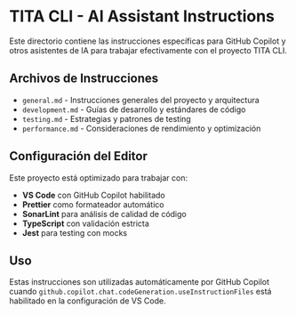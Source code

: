 # TITA CLI - AI Assistant Instructions

Este directorio contiene las instrucciones específicas para GitHub Copilot y otros asistentes de IA para trabajar efectivamente con el proyecto TITA CLI.

## Archivos de Instrucciones

- `general.md` - Instrucciones generales del proyecto y arquitectura
- `development.md` - Guías de desarrollo y estándares de código
- `testing.md` - Estrategias y patrones de testing
- `performance.md` - Consideraciones de rendimiento y optimización

## Configuración del Editor

Este proyecto está optimizado para trabajar con:
- **VS Code** con GitHub Copilot habilitado
- **Prettier** como formateador automático
- **SonarLint** para análisis de calidad de código
- **TypeScript** con validación estricta
- **Jest** para testing con mocks

## Uso

Estas instrucciones son utilizadas automáticamente por GitHub Copilot cuando `github.copilot.chat.codeGeneration.useInstructionFiles` está habilitado en la configuración de VS Code.
